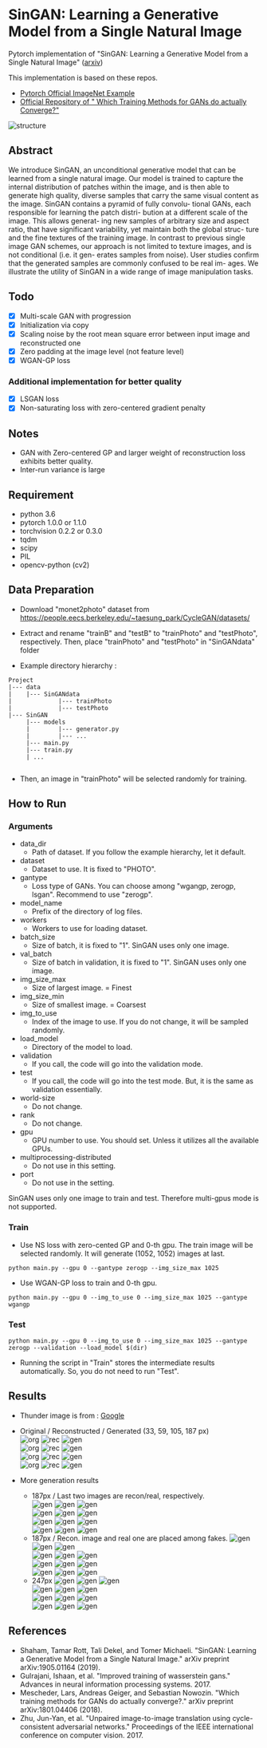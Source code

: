 # SinGAN: Learning a Generative Model from a Single Natural Image
Pytorch implementation of "SinGAN: Learning a Generative Model from a Single Natural Image" 
([arxiv](https://arxiv.org/abs/1905.01164))

This implementation is based on these repos.
* [Pytorch Official ImageNet Example](https://github.com/pytorch/examples/tree/master/imagenet)
* [Official Repository of " Which Training Methods for GANs do actually Converge?"](https://github.com/LMescheder/GAN_stability)

![structure](./src/structure.png)

## Abstract
We introduce SinGAN, an unconditional generative
model that can be learned from a single natural image.
Our model is trained to capture the internal distribution of
patches within the image, and is then able to generate high
quality, diverse samples that carry the same visual content
as the image. SinGAN contains a pyramid of fully convolu-
tional GANs, each responsible for learning the patch distri-
bution at a different scale of the image. This allows generat-
ing new samples of arbitrary size and aspect ratio, that have
significant variability, yet maintain both the global struc-
ture and the fine textures of the training image. In contrast
to previous single image GAN schemes, our approach is not
limited to texture images, and is not conditional (i.e. it gen-
erates samples from noise). User studies confirm that the
generated samples are commonly confused to be real im-
ages. We illustrate the utility of SinGAN in a wide range of
image manipulation tasks.

## Todo
- [X] Multi-scale GAN with progression
- [X] Initialization via copy
- [X] Scaling noise by the root mean square error between input image and reconstructed one
- [X] Zero padding at the image level (not feature level)
- [X] WGAN-GP loss

### Additional implementation for better quality
- [X] LSGAN loss
- [X] Non-saturating loss with zero-centered gradient penalty

## Notes
  * GAN with Zero-centered GP and larger weight of reconstruction loss exhibits better quality.
  * Inter-run variance is large
## Requirement
  * python 3.6
  * pytorch 1.0.0 or 1.1.0
  * torchvision 0.2.2 or 0.3.0
  * tqdm
  * scipy
  * PIL
  * opencv-python (cv2)
  
## Data Preparation
  * Download "monet2photo" dataset from https://people.eecs.berkeley.edu/~taesung_park/CycleGAN/datasets/
  * Extract and rename "trainB" and "testB" to "trainPhoto" and "testPhoto", respectively. Then, place "trainPhoto" and "testPhoto" in "SinGANdata" folder

  * Example directory hierarchy :
  ```
  Project
  |--- data
  |    |--- SinGANdata
  |             |--- trainPhoto
  |             |--- testPhoto
  |--- SinGAN
       |--- models
       |        |--- generator.py
       |        |--- ...
       |--- main.py 
       |--- train.py
       | ...
       
  ```
   * Then, an image in "trainPhoto" will be selected randomly for training.
   
## How to Run
### Arguments
   * data_dir
       * Path of dataset. If you follow the example hierarchy, let it default.
   * dataset
       * Dataset to use. It is fixed to "PHOTO".
   * gantype
       * Loss type of GANs. You can choose among "wgangp, zerogp, lsgan". Recommend to use "zerogp".
   * model_name
       * Prefix of the directory of log files.
   * workers
       * Workers to use for loading dataset.
   * batch_size
       * Size of batch, it is fixed to "1". SinGAN uses only one image.
   * val_batch
       * Size of batch in validation, it is fixed to "1". SinGAN uses only one image.
   * img_size_max
       * Size of largest image. = Finest
   * img_size_min
       * Size of smallest image. = Coarsest
   * img_to_use
       * Index of the image to use. If you do not change, it will be sampled randomly.
   * load_model
       * Directory of the model to load.
   * validation
       * If you call, the code will go into the validation mode.
   * test
       * If you call, the code will go into the test mode. But, it is the same as validation essentially.
   * world-size
       * Do not change.
   * rank
       * Do not change.
   * gpu
       * GPU number to use. You should set. Unless it utilizes all the available GPUs.
   * multiprocessing-distributed
       * Do not use in this setting.
   * port
       * Do not use in the setting.

SinGAN uses only one image to train and test. Therefore multi-gpus mode is not supported.
   
### Train
   * Use NS loss with zero-cented GP and 0-th gpu. The train image will be selected randomly. It will generate (1052, 1052) images at last.
```
python main.py --gpu 0 --gantype zerogp --img_size_max 1025
```
   * Use WGAN-GP loss to train and 0-th gpu.
```
python main.py --gpu 0 --img_to_use 0 --img_size_max 1025 --gantype wgangp
```
### Test
```
python main.py --gpu 0 --img_to_use 0 --img_size_max 1025 --gantype zerogp --validation --load_model $(dir)
```

   * Running the script in "Train" stores the intermediate results automatically. So, you do not need to run "Test".
   
## Results
   * Thunder image is from : [Google](https://www.google.com/search?q=%EB%B2%88%EA%B0%9C+%EC%82%AC%EC%A7%84&newwindow=1&source=lnms&tbm=isch&sa=X&ved=0ahUKEwiHq56y98DjAhVpwosBHUk7B4UQ_AUIESgB&biw=1855&bih=952#imgrc=WRuGDsKOTh9ShM:)
   * Original / Reconstructed / Generated (33, 59, 105, 187 px)  
   ![org](./src/result/org/ORGTRAIN_1.png) ![rec](./src/result/recon/REC_1.png) ![gen](./src/result/gen/GEN_1_0.png)  
   ![org](./src/result/org/ORGTRAIN_3.png) ![rec](./src/result/recon/REC_3.png) ![gen](./src/result/gen/GEN_3_0.png)  
   ![org](./src/result/org/ORGTRAIN_5.png) ![rec](./src/result/recon/REC_5.png) ![gen](./src/result/gen/GEN_5_0.png)  
   ![org](./src/result/org/ORGTRAIN_7.png) ![rec](./src/result/recon/REC_7.png) ![gen](./src/result/gen/GEN_7_0.png)  
  
   * More generation results 
      * 187px / Last two images are recon/real, respectively.  
![gen](./src/result/gen/more/etc/GEN_7_0.png) ![gen](./src/result/gen/more/etc/GEN_7_1.png) ![gen](./src/result/gen/more/etc/GEN_7_2.png)  
   ![gen](./src/result/gen/more/etc/GEN_7_3.png) ![gen](./src/result/gen/more/etc/GEN_7_4.png) ![gen](./src/result/gen/more/etc/GEN_7_5.png)  
   ![gen](./src/result/gen/more/etc/GEN_7_6.png) ![gen](./src/result/gen/more/etc/GEN_7_7.png) ![gen](./src/result/gen/more/etc/GEN_7_8.png)  
   ![gen](./src/result/gen/more/etc/GEN_7_9.png) ![gen](./src/result/gen/more/etc/REC_7.png) ![gen](./src/result/gen/more/etc/ORGTRAIN_7.png)  
      * 187px / Recon. image and real one are placed among fakes.
![gen](./src/result/gen/more/sunrise/GEN_7_7.png) ![gen](./src/result/gen/more/sunrise/GEN_7_8.png) ![gen](./src/result/gen/more/sunrise/GEN_7_12.png)  
   ![gen](./src/result/gen/more/sunrise/GEN_7_17.png) ![gen](./src/result/gen/more/sunrise/GEN_7_21.png) ![gen](./src/result/gen/more/sunrise/GEN_7_28.png)  
   ![gen](./src/result/gen/more/sunrise/REC_7.png) ![gen](./src/result/gen/more/sunrise/GEN_7_37.png) ![gen](./src/result/gen/more/sunrise/GEN_7_44.png)  
   ![gen](./src/result/gen/more/sunrise/GEN_7_48.png) ![gen](./src/result/gen/more/sunrise/ORG_7.png) ![gen](./src/result/gen/more/sunrise/GEN_7_49.png)  
      * 247px
   ![gen](./src/result/gen/more/thunder/GEN_8_24.png) ![gen](./src/result/gen/more/thunder/GEN_8_25.png) ![gen](./src/result/gen/more/thunder/GEN_8_26.png)  
   ![gen](./src/result/gen/more/thunder/GEN_8_27.png) ![gen](./src/result/gen/more/thunder/GEN_8_28.png) ![gen](./src/result/gen/more/thunder/GEN_8_29.png)  
   ![gen](./src/result/gen/more/thunder/GEN_8_30.png) ![gen](./src/result/gen/more/thunder/GEN_8_31.png) ![gen](./src/result/gen/more/thunder/GEN_8_32.png)  
   ![gen](./src/result/gen/more/thunder/GEN_8_33.png) ![gen](./src/result/gen/more/thunder/GEN_8_34.png) ![gen](./src/result/gen/more/thunder/GEN_8_35.png)  
   
## References
   * Shaham, Tamar Rott, Tali Dekel, and Tomer Michaeli. "SinGAN: Learning a Generative Model from a Single Natural Image." arXiv preprint arXiv:1905.01164 (2019).
   * Gulrajani, Ishaan, et al. "Improved training of wasserstein gans." Advances in neural information processing systems. 2017.
   * Mescheder, Lars, Andreas Geiger, and Sebastian Nowozin. "Which training methods for GANs do actually converge?." arXiv preprint arXiv:1801.04406 (2018).
   * Zhu, Jun-Yan, et al. "Unpaired image-to-image translation using cycle-consistent adversarial networks." Proceedings of the IEEE international conference on computer vision. 2017.

